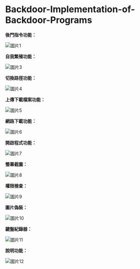 # Backdoor-Implementation-of-Backdoor-Programs


<a name="br1"></a> 


**後門指令功能：**

![圖片1](https://github.com/Kotno557/BackdoorCraft-Implementation-of-Backdoor-Programs/assets/63412687/b683a75a-233a-4fda-933e-cd4399b3e6fc)

**自我繁殖功能：**

![圖片3](https://github.com/Kotno557/BackdoorCraft-Implementation-of-Backdoor-Programs/assets/63412687/0ba08118-cae6-43b9-859a-48b581fdd7d2)



<a name="br2"></a> 

**切換路徑功能：**

![圖片4](https://github.com/Kotno557/BackdoorCraft-Implementation-of-Backdoor-Programs/assets/63412687/a8f075dc-3fa8-48ae-830f-0774d965385f)



<a name="br3"></a> 

**上傳下載檔案功能：**

![圖片5](https://github.com/Kotno557/BackdoorCraft-Implementation-of-Backdoor-Programs/assets/63412687/a21b861f-db79-4368-b33e-3c0887abae78)

**網路下載功能：**

![圖片6](https://github.com/Kotno557/BackdoorCraft-Implementation-of-Backdoor-Programs/assets/63412687/7f9d1fe1-e3bc-4695-9b97-b8fa213ad7ff)



<a name="br4"></a> 

**開啟程式功能：**

![圖片7](https://github.com/Kotno557/BackdoorCraft-Implementation-of-Backdoor-Programs/assets/63412687/1e8faf58-8057-408c-a548-268887fb42bd)

**螢幕截圖：**

![圖片8](https://github.com/Kotno557/BackdoorCraft-Implementation-of-Backdoor-Programs/assets/63412687/d68e4ff8-d56d-41c9-9ac8-7348e82484cc)



<a name="br5"></a> 

**權限檢查：**

![圖片9](https://github.com/Kotno557/BackdoorCraft-Implementation-of-Backdoor-Programs/assets/63412687/4866c7fa-77bd-4358-ae42-b5bf60fc8d54)

**圖片偽裝：**

![圖片10](https://github.com/Kotno557/BackdoorCraft-Implementation-of-Backdoor-Programs/assets/63412687/35f44e9e-2113-4f27-bdcc-9d37fe26c0ba)



<a name="br6"></a> 

**鍵盤紀錄器：**

![圖片11](https://github.com/Kotno557/BackdoorCraft-Implementation-of-Backdoor-Programs/assets/63412687/5e8631ba-66cd-4100-9b88-a8a9b4b09977)

**說明功能：**

![圖片12](https://github.com/Kotno557/BackdoorCraft-Implementation-of-Backdoor-Programs/assets/63412687/9fdb8a70-bd2c-4b99-bc0c-363d96c85d84)
